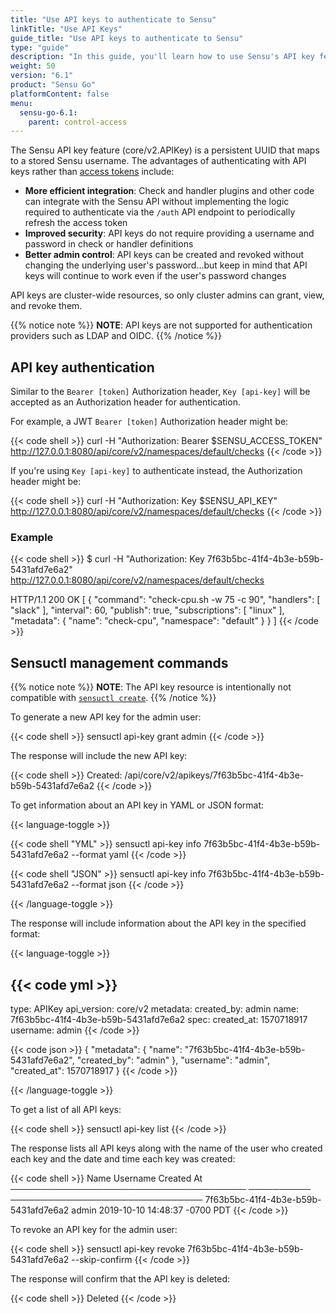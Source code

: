 ```yaml
---
title: "Use API keys to authenticate to Sensu"
linkTitle: "Use API Keys"
guide_title: "Use API keys to authenticate to Sensu"
type: "guide"
description: "In this guide, you'll learn how to use Sensu's API key feature for authentication."
weight: 50
version: "6.1"
product: "Sensu Go"
platformContent: false
menu: 
  sensu-go-6.1:
    parent: control-access
---
```


The Sensu API key feature (core/v2.APIKey) is a persistent UUID that maps to a stored Sensu username.
The advantages of authenticating with API keys rather than [access tokens][1] include:

- **More efficient integration**: Check and handler plugins and other code can integrate with the Sensu API without implementing the logic required to authenticate via the `/auth` API endpoint to periodically refresh the access token
- **Improved security**: API keys do not require providing a username and password in check or handler definitions
- **Better admin control**: API keys can be created and revoked without changing the underlying user's password...but keep in mind that API keys will continue to work even if the user's password changes

API keys are cluster-wide resources, so only cluster admins can grant, view, and revoke them.

{{% notice note %}}
**NOTE**: API keys are not supported for authentication providers such as LDAP and OIDC.
{{% /notice %}}

## API key authentication

Similar to the `Bearer [token]` Authorization header, `Key [api-key]` will be accepted as an Authorization header for authentication.

For example, a JWT `Bearer [token]` Authorization header might be:

{{< code shell >}}
curl -H "Authorization: Bearer $SENSU_ACCESS_TOKEN" http://127.0.0.1:8080/api/core/v2/namespaces/default/checks
{{< /code >}}

If you're using `Key [api-key]` to authenticate instead, the Authorization header might be:

{{< code shell >}}
curl -H "Authorization: Key $SENSU_API_KEY" http://127.0.0.1:8080/api/core/v2/namespaces/default/checks
{{< /code >}}

### Example

{{< code shell >}}
$ curl -H "Authorization: Key 7f63b5bc-41f4-4b3e-b59b-5431afd7e6a2" http://127.0.0.1:8080/api/core/v2/namespaces/default/checks

HTTP/1.1 200 OK
[
  {
    "command": "check-cpu.sh -w 75 -c 90",
    "handlers": [
      "slack"
    ],
    "interval": 60,
    "publish": true,
    "subscriptions": [
      "linux"
    ],
    "metadata": {
      "name": "check-cpu",
      "namespace": "default"
    }
  }
]
{{< /code >}}

## Sensuctl management commands

{{% notice note %}}
**NOTE**: The API key resource is intentionally not compatible with [`sensuctl create`](../../../sensuctl/create-manage-resources/#create-resources).
{{% /notice %}}

To generate a new API key for the admin user:

{{< code shell >}}
sensuctl api-key grant admin
{{< /code >}}

The response will include the new API key:

{{< code shell >}}
Created: /api/core/v2/apikeys/7f63b5bc-41f4-4b3e-b59b-5431afd7e6a2
{{< /code >}}

To get information about an API key in YAML or JSON format:

{{< language-toggle >}}

{{< code shell "YML" >}}
sensuctl api-key info 7f63b5bc-41f4-4b3e-b59b-5431afd7e6a2 --format yaml
{{< /code >}}

{{< code shell "JSON" >}}
sensuctl api-key info 7f63b5bc-41f4-4b3e-b59b-5431afd7e6a2 --format json
{{< /code >}}

{{< /language-toggle >}}

The response will include information about the API key in the specified format:

{{< language-toggle >}}

{{< code yml >}}
---
type: APIKey
api_version: core/v2
metadata:
  created_by: admin
  name: 7f63b5bc-41f4-4b3e-b59b-5431afd7e6a2
spec:
  created_at: 1570718917
  username: admin
{{< /code >}}

{{< code json >}}
{
  "metadata": {
    "name": "7f63b5bc-41f4-4b3e-b59b-5431afd7e6a2",
    "created_by": "admin"
  },
  "username": "admin",
  "created_at": 1570718917
}
{{< /code >}}

{{< /language-toggle >}}

To get a list of all API keys:

{{< code shell >}}
sensuctl api-key list
{{< /code >}}

The response lists all API keys along with the name of the user who created each key and the date and time each key was created:

{{< code shell >}}
                  Name                   Username            Created At            
 ────────────────────────────────────── ────────── ─────────────────────────────── 
  7f63b5bc-41f4-4b3e-b59b-5431afd7e6a2   admin      2019-10-10 14:48:37 -0700 PDT
{{< /code >}}

To revoke an API key for the admin user:

{{< code shell >}}
sensuctl api-key revoke 7f63b5bc-41f4-4b3e-b59b-5431afd7e6a2 --skip-confirm
{{< /code >}}

The response will confirm that the API key is deleted:

{{< code shell >}}
Deleted
{{< /code >}}


[1]: ../../../api/auth/
